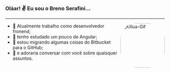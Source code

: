 ### Oláar! ✌️ Eu sou o Breno Serafini...
---

<img align="right" alt="Killua-Gif" height="140" style="border-radius: 50px;" src="https://brenoserafini.com/killuaGif.gif">

- 🚀 Atualmente trabalho como desenvolvedor fronend;
- 🌱 tenho estudado um pouco de Angular;
- 👾 estou migrando algumas coisas do Bitbucket para o GitHub;
- 🥰 e adoraria conversar com você sobre quaisquer assuntos. 

<!-- - ⚡ FunFact:  -->
<!-- <p align="left"> <img src="https://komarev.com/ghpvc/?username=brenoserafini&&color=dc143c" alt="brenoserafini"/> </p> -->
